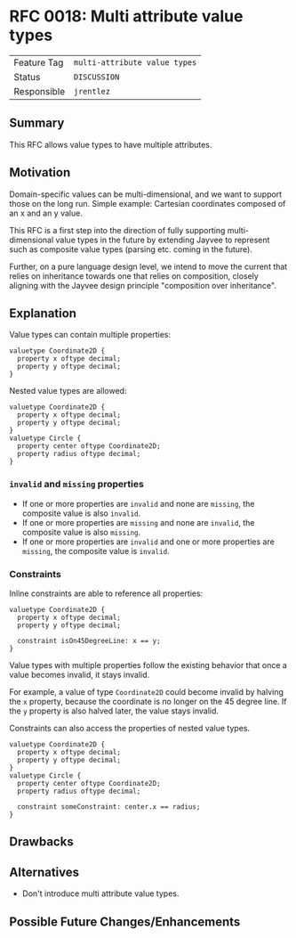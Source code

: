 <!--
SPDX-FileCopyrightText: 2025 Friedrich-Alexander-Universitat Erlangen-Nurnberg

SPDX-License-Identifier: AGPL-3.0-only
-->

# RFC 0018: Multi attribute value types

| | |
|---|---|
| Feature Tag | `multi-attribute value types` |
| Status | `DISCUSSION` | <!-- Possible values: DRAFT, DISCUSSION, ACCEPTED, REJECTED -->
| Responsible | `jrentlez` |
<!-- 
  Status Overview:
  - DRAFT: The RFC is not ready for a review and currently under change. Feel free to already ask for feedback on the structure and contents at this stage.
  - DISCUSSION: The RFC is open for discussion. Usually, we open a PR to trigger discussions.
  - ACCEPTED: The RFC was accepted. Create issues to prepare implementation of the RFC.
  - REJECTED: The RFC was rejected. If another revision emerges, switch to status DRAFT.
-->

## Summary

This RFC allows value types to have multiple attributes.

## Motivation

Domain-specific values can be multi-dimensional, and we want to support those on the long run.
Simple example: Cartesian coordinates composed of an x and an y value.

This RFC is a first step into the direction of fully supporting multi-dimensional value types in the future by extending Jayvee to represent such as composite value types (parsing etc. coming in the future). 

Further, on a pure language design level, we intend to move the current that relies on inheritance towards one that relies on composition, closely aligning with the Jayvee design principle "composition over inheritance".

## Explanation

Value types can contain multiple properties:
```jayvee
valuetype Coordinate2D {
  property x oftype decimal;
  property y oftype decimal;
}
```

Nested value types are allowed:
```jayvee
valuetype Coordinate2D {
  property x oftype decimal;
  property y oftype decimal;
}
valuetype Circle {
  property center oftype Coordinate2D;
  property radius oftype decimal;
}
```

### `invalid` and `missing` properties

- If one or more properties are `invalid` and none are `missing`, the composite
value is also `invalid`.
- If one or more properties are `missing` and none are `invalid`, the composite
value is also `missing`.
- If one or more properties are `invalid` and one or more properties are
`missing`, the composite value is `invalid`.


### Constraints

Inline constraints are able to reference all properties:
```jayvee
valuetype Coordinate2D {
  property x oftype decimal;
  property y oftype decimal;

  constraint isOn45DegreeLine: x == y;
}
```

Value types with multiple properties follow the existing behavior that once a
value becomes invalid, it stays invalid.

For example, a value of type `Coordinate2D` could become invalid by halving the
`x` property, because the coordinate is no longer on the 45 degree line. If the
`y` property is also halved later, the value stays invalid.

Constraints can also access the properties of nested value types.
```jayvee
valuetype Coordinate2D {
  property x oftype decimal;
  property y oftype decimal;
}
valuetype Circle {
  property center oftype Coordinate2D;
  property radius oftype decimal;

  constraint someConstraint: center.x == radius;
}
```

## Drawbacks

## Alternatives

- Don't introduce multi attribute value types.

## Possible Future Changes/Enhancements

